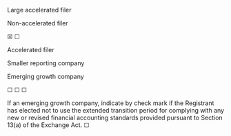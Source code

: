 Large accelerated filer

Non-accelerated filer

☒
☐

Accelerated filer

Smaller reporting company

Emerging growth company

☐
☐
☐

If an emerging growth company, indicate by check mark if the Registrant has elected not to use the extended transition period for complying with
any new or revised financial accounting standards provided pursuant to Section 13(a) of the Exchange Act.          ☐